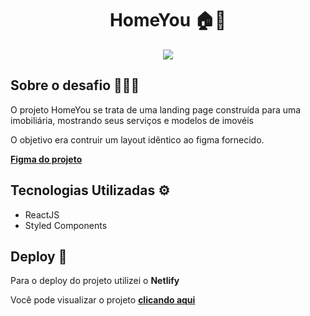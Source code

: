<div align="center">
    <h1>HomeYou 🏠👫</h1> 
    <img src="https://github.com/user-attachments/assets/39ef53b3-41df-4be1-a652-37d134ec248f">
</div>

<h2>Sobre o desafio 👨🏻‍💻</h2>
<p>O projeto HomeYou se trata de uma landing page construída para uma imobiliária, mostrando seus serviços e modelos de imovéis </p>
<p>O objetivo era contruir um layout idêntico ao figma fornecido. </p>
<p> <a href="https://www.figma.com/design/Yb9IBH56g7T1hdIyZ3BMNO/Desafios---CodeLab?node-id=88764-796&node-type=canvas&t=JeFHWREv7eUitVRs-0"><b>Figma do projeto</b></a></p>

<h2>Tecnologias Utilizadas ⚙️</h1> 
<ul>
  <li>ReactJS</li> 
  <li>Styled Components</li>
</ul>

<h2>Deploy 🚀</h3>
<p>Para o deploy do projeto utilizei o <b>Netlify</b></p>
<p>Você pode visualizar o projeto <a href="https://desafios-codelab-desafio-10.netlify.app/"> <b>clicando aqui</b> </a> </p>
